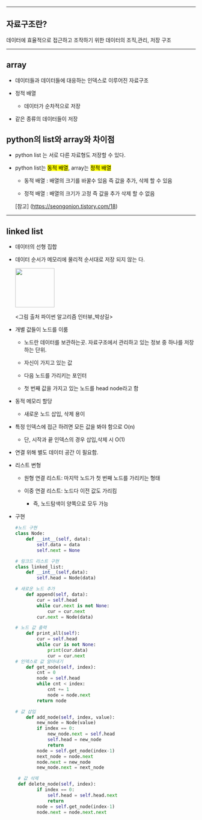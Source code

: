 -----

## 자료구조란?

데이터에 효율적으로 접근하고 조작하기 위한 데이터의 조직,관리, 저장 구조

------

## array

- 데이터들과 데이터들에 대응하는 인덱스로 이루어진 자료구조

- 정적 배열
  
  - 데이터가 순차적으로 저장

- 같은 종류의 데이터들이 저장

## python의 list와 array와 차이점

- python list 는 서로 다른 자료형도 저장할 수 있다.

- python list는 <mark>동적 배열</mark>, array는 <mark>정적 배열</mark>
  
  - 동적 배열 : 배열의 크기를 바꿀수 있음 즉 값을 추가, 삭제 할 수 있음
  
  - 정적 배열 : 배열의 크기가 고정 즉 값을 추가 삭제 할 수 없음
  
  [참고]  (https://seongonion.tistory.com/18)

----

## linked list

- 데이터의 선형 집합

- 데이터 순서가 메모리에 물리적 순서대로 저장 되지 않는 다.
  
  <img src="file:///C:/Users/g2c10/AppData/Roaming/marktext/images/2022-08-07-03-00-04-image.png" title="" alt="" width="104"> 
  
  <그림 출처 파이썬 알고리즘 인터뷰_박상길>

- 개별 값들이 노드를 이룸
  
  - 노드란 데이터를 보관하는곳. 자료구조에서 관리하고 있는 정보 중 하나를 저장하는 단위.
  
  - 자신이 가지고 있는 값
  
  - 다음 노드를 가리키는 포인터
  
  - 첫 번째 값을 가지고 있는 노드를 head node라고 함

- 동적 메모리 할당
  
  - 새로운 노드 삽입, 삭제 용이

- 특정 인덱스에 접근 하려면 모든 값을 봐야 함으로 O(n)
  
  - 단, 시작과 끝 인덱스의 경우 삽입,삭제 시 O(1)

- 연결 위해 별도 데이터 공간 이 필요함.

- 리스트 변형
  
  - 원형 연결 리스트: 마지막 노드가 첫 번째 노드를 가리키는 형태
  
  - 이중 연결 리스트: 노드다 이전 값도 가리킴
    
    - 즉, 노드탐색이 양쪽으로 모두 가능

- 구현
  
  ```python
  #노드 구현
  class Node:
      def __int__(self, data):
          self.data = data
          self.next = None
  
  # 링크드 리스트 구현
  class linked_list:
      def __int__(self,data):
          self.head = Node(data)
  
  # 새로운 노드 추가
      def append(self, data):
          cur = self.head
          while cur.next is not None:
              cur = cur.next
          cur.next = Node(data)
  
  # 노드 값 출력 
      def print_all(self):
          cur = self.head
          while cur is not None:
              print(cur.data)
              cur = cur.next    
  # 인덱스로 값 알아내기
      def get_node(self, index):
          cnt = 0
          node = self.head
          while cnt < index:
              cnt += 1
              node = node.next
          return node
  
  # 값 삽입
      def add_node(self, index, value):
          new_node = Node(value)
          if index == 0:
              new_node.next = self.head
              self.head = new_node
              return
          node = self.get_node(index-1)
          next_node = node.next
          node.next = new_node
          new_node.next = next_node
  ```
  
  ```python
   # 값 삭제
   def delete_node(self, index):
          if index == 0:
              self.head = self.head.next
              return
          node = self.get_node(index-1)
          node.next = node.next.next
  ```
